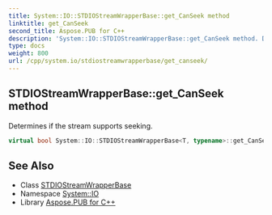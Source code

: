 ```yaml
---
title: System::IO::STDIOStreamWrapperBase::get_CanSeek method
linktitle: get_CanSeek
second_title: Aspose.PUB for C++
description: 'System::IO::STDIOStreamWrapperBase::get_CanSeek method. Determines if the stream supports seeking in C++.'
type: docs
weight: 800
url: /cpp/system.io/stdiostreamwrapperbase/get_canseek/
---
```

## STDIOStreamWrapperBase::get_CanSeek method


Determines if the stream supports seeking.

```cpp
virtual bool System::IO::STDIOStreamWrapperBase<T, typename>::get_CanSeek() const override
```

## See Also

* Class [STDIOStreamWrapperBase](../)
* Namespace [System::IO](../../)
* Library [Aspose.PUB for C++](../../../)
